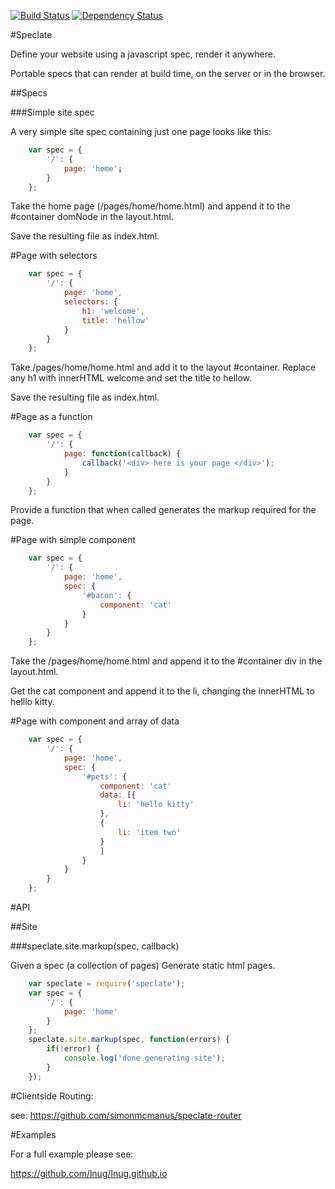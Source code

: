 [![Build Status](https://travis-ci.org/simonmcmanus/speclate.svg?branch=master)](https://travis-ci.org/simonmcmanus/speclate)
[![Dependency Status](https://dependencyci.com/github/simonmcmanus/speclate/badge)](https://dependencyci.com/github/simonmcmanus/speclate)


#Speclate

Define your website using a javascript spec, render it anywhere.

Portable specs that can render at build time, on the server or in the browser.


##Specs


###Simple site spec

A very simple site spec containing just one page looks like this:

```js
    var spec = {
        '/': {
            page: 'home'¡
        }
    };
```

Take the home page (/pages/home/home.html) and append it to the #container domNode in the layout.html.

Save the resulting file as index.html.


#Page with selectors

```js
    var spec = {
        '/': {
            page: 'home',
            selectors: {
                h1: 'welcome',
                title: 'hellow'
            }
        }
    };
```

Take /pages/home/home.html and add it to the layout #container.
Replace any h1 with innerHTML welcome and set the title to hellow.

Save the resulting file as index.html.



#Page as a function

```js
    var spec = {
        '/': {
            page: function(callback) {
                callback('<div> here is your page </div>');
            }
        }
    };
```

Provide a function that when called generates the markup required for the page.


#Page with simple component


```js
    var spec = {
        '/': {
            page: 'home',
            spec: {
                '#bacon': {
                    component: 'cat'
                }
            }
        }
    };
```

Take the /pages/home/home.html and append it to the #container div in the layout.html.

Get the cat component and append it to the li, changing the innerHTML to helllo kitty.


#Page with component and array of data

```js
    var spec = {
        '/': {
            page: 'home',
            spec: {
                '#pets': {
                    component: 'cat'
                    data: [{
                        li: 'hello kitty'
                    },
                    {
                        li: 'item two'
                    }
                    ]
                }
            }
        }
    };
```

#API

##Site

###speclate.site.markup(spec, callback)

Given a spec (a collection of pages) Generate static html pages.


```js
    var speclate = require('speclate');
    var spec = {
        '/': {
            page: 'home'
        }
    };
    speclate.site.markup(spec, function(errors) {
        if(!error) {
            console.log('done generating site');
        }
    });
```

#Clientside Routing:

see:
https://github.com/simonmcmanus/speclate-router


#Examples

For a full example please see:

https://github.com/lnug/lnug.github.io

